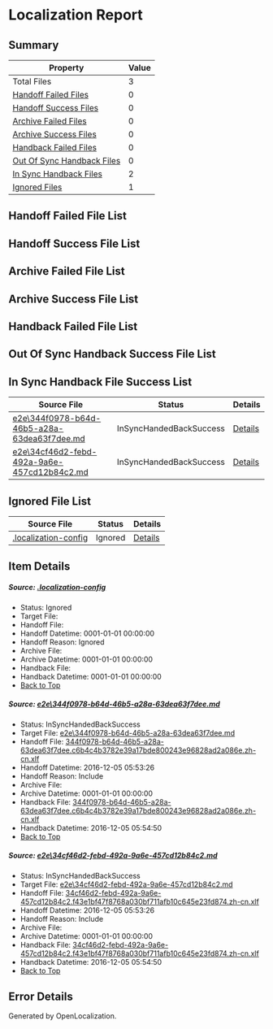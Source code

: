 # <a name='report-top'></a> Localization Report

## Summary
 Property | Value 
 -------- | ----- 
 Total Files | 3
[ Handoff Failed Files ](#handoff-failed-list)| 0
[ Handoff Success Files ](#handoff-success-list)| 0
[ Archive Failed Files ](#archive-failed-list)| 0
[ Archive Success Files ](#archive-success-list)| 0
[ Handback Failed Files ](#handback-failed-list)| 0
[ Out Of Sync Handback Files ](#outofsync-handback-success-list)| 0
[ In Sync Handback Files ](#insync-handback-success-list)| 2
[ Ignored Files ](#ignored-list)| 1

## <a name='handoff-failed-list'></a> Handoff Failed File List

## <a name='handoff-success-list'></a> Handoff Success File List

## <a name='archive-failed-list'></a> Archive Failed File List

## <a name='archive-success-list'></a> Archive Success File List

## <a name='handback-failed-list'></a> Handback Failed File List

## <a name='outofsync-handback-success-list'></a> Out Of Sync Handback Success File List

## <a name='insync-handback-success-list'></a> In Sync Handback File Success List
 Source File | Status | Details 
 ----------- | ------ | ------- 
 [e2e\344f0978-b64d-46b5-a28a-63dea63f7dee.md](https://github.com/OpenLocalizationTestOrg/ol-test0/blob/f7ed71e132515a2c8e32cef0a6e6091b1adcbb46/e2e/344f0978-b64d-46b5-a28a-63dea63f7dee.md) | InSyncHandedBackSuccess | [Details](#3f2343369fb2216c9080e55dc0f88f430e80e4181)
 [e2e\34cf46d2-febd-492a-9a6e-457cd12b84c2.md](https://github.com/OpenLocalizationTestOrg/ol-test0/blob/f7ed71e132515a2c8e32cef0a6e6091b1adcbb46/e2e/34cf46d2-febd-492a-9a6e-457cd12b84c2.md) | InSyncHandedBackSuccess | [Details](#8b9070394b2d803de1a7dcd0ade0449076242c202)

## <a name='ignored-list'></a> Ignored File List
 Source File | Status | Details 
 ----------- | ------ | ------- 
 [.localization-config](https://github.com/OpenLocalizationTestOrg/ol-test0/blob/f7ed71e132515a2c8e32cef0a6e6091b1adcbb46/.localization-config) | Ignored | [Details](#c268a05ecaa7ec85942ed632c29928ee5bd6da8d0)

## Item Details
##### <a name='c268a05ecaa7ec85942ed632c29928ee5bd6da8d0'></a> Source: [.localization-config](https://github.com/OpenLocalizationTestOrg/ol-test0/blob/f7ed71e132515a2c8e32cef0a6e6091b1adcbb46/.localization-config)
* Status: Ignored
* Target File: 
* Handoff File: 
* Handoff Datetime: 0001-01-01 00:00:00
* Handoff Reason: Ignored
* Archive File: 
* Archive Datetime: 0001-01-01 00:00:00
* Handback File: 
* Handback Datetime: 0001-01-01 00:00:00
* [Back to Top](#report-top)

##### <a name='3f2343369fb2216c9080e55dc0f88f430e80e4181'></a> Source: [e2e\344f0978-b64d-46b5-a28a-63dea63f7dee.md](https://github.com/OpenLocalizationTestOrg/ol-test0/blob/f7ed71e132515a2c8e32cef0a6e6091b1adcbb46/e2e/344f0978-b64d-46b5-a28a-63dea63f7dee.md)
* Status: InSyncHandedBackSuccess
* Target File: [e2e\344f0978-b64d-46b5-a28a-63dea63f7dee.md](https://github.com/OpenLocalizationTestOrg/ol-test0-zhcn/blob/8247ebb60dddca05ba32ff2643afeb1d253b7be6/e2e/344f0978-b64d-46b5-a28a-63dea63f7dee.md)
* Handoff File: [344f0978-b64d-46b5-a28a-63dea63f7dee.c6b4c4b3782e39a17bde800243e96828ad2a086e.zh-cn.xlf](https://github.com/OpenLocalizationTestOrg/ol-test0-handoff/blob/c673bd1850c3b327362573c027f1655cc96ae54b/ol-handoff/OpenLocalizationTestOrg/ol-test0-zhcn/shujia/ht/344f0978-b64d-46b5-a28a-63dea63f7dee.c6b4c4b3782e39a17bde800243e96828ad2a086e.zh-cn.xlf)
* Handoff Datetime: 2016-12-05 05:53:26
* Handoff Reason: Include
* Archive File: 
* Archive Datetime: 0001-01-01 00:00:00
* Handback File: [344f0978-b64d-46b5-a28a-63dea63f7dee.c6b4c4b3782e39a17bde800243e96828ad2a086e.zh-cn.xlf](https://github.com/OpenLocalizationTestOrg/ol-test0-handback/blob/0a81312c7290d72d4f370fc5d78167006ec58c9f/ol-handback/OpenLocalizationTestOrg/ol-test0-zhcn/shujia/ht/344f0978-b64d-46b5-a28a-63dea63f7dee.c6b4c4b3782e39a17bde800243e96828ad2a086e.zh-cn.xlf)
* Handback Datetime: 2016-12-05 05:54:50
* [Back to Top](#report-top)

##### <a name='8b9070394b2d803de1a7dcd0ade0449076242c202'></a> Source: [e2e\34cf46d2-febd-492a-9a6e-457cd12b84c2.md](https://github.com/OpenLocalizationTestOrg/ol-test0/blob/f7ed71e132515a2c8e32cef0a6e6091b1adcbb46/e2e/34cf46d2-febd-492a-9a6e-457cd12b84c2.md)
* Status: InSyncHandedBackSuccess
* Target File: [e2e\34cf46d2-febd-492a-9a6e-457cd12b84c2.md](https://github.com/OpenLocalizationTestOrg/ol-test0-zhcn/blob/8247ebb60dddca05ba32ff2643afeb1d253b7be6/e2e/34cf46d2-febd-492a-9a6e-457cd12b84c2.md)
* Handoff File: [34cf46d2-febd-492a-9a6e-457cd12b84c2.f43e1bf47f8768a030bf711afb10c645e23fd874.zh-cn.xlf](https://github.com/OpenLocalizationTestOrg/ol-test0-handoff/blob/c673bd1850c3b327362573c027f1655cc96ae54b/ol-handoff/OpenLocalizationTestOrg/ol-test0-zhcn/shujia/ht/34cf46d2-febd-492a-9a6e-457cd12b84c2.f43e1bf47f8768a030bf711afb10c645e23fd874.zh-cn.xlf)
* Handoff Datetime: 2016-12-05 05:53:26
* Handoff Reason: Include
* Archive File: 
* Archive Datetime: 0001-01-01 00:00:00
* Handback File: [34cf46d2-febd-492a-9a6e-457cd12b84c2.f43e1bf47f8768a030bf711afb10c645e23fd874.zh-cn.xlf](https://github.com/OpenLocalizationTestOrg/ol-test0-handback/blob/0a81312c7290d72d4f370fc5d78167006ec58c9f/ol-handback/OpenLocalizationTestOrg/ol-test0-zhcn/shujia/ht/34cf46d2-febd-492a-9a6e-457cd12b84c2.f43e1bf47f8768a030bf711afb10c645e23fd874.zh-cn.xlf)
* Handback Datetime: 2016-12-05 05:54:50
* [Back to Top](#report-top)


## Error Details

Generated by OpenLocalization.
